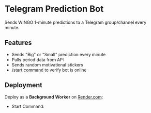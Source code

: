 # Telegram Prediction Bot

Sends WINGO 1-minute predictions to a Telegram group/channel every minute.

## Features

- Sends "Big" or "Small" prediction every minute
- Pulls period data from API
- Sends random motivational stickers
- /start command to verify bot is online

## Deployment

Deploy as a **Background Worker** on [Render.com](https://render.com):

- Start Command:
